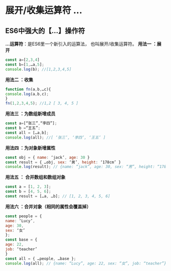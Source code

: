 # 展开/收集运算符 ...

## ES6中强大的【…】操作符

**…运算符**：是ES6里一个新引入的运算法， 也叫展开/收集运算符。
**用法一 ：展开**

```javascript
const a=[2,3,4]
const b=[1,…a,5];
console.log(b); //[1,2,3,4,5]
```

**用法二 ：收集**

```javascript
function fn(a,b,…c){
console.log(a,b,c);
}
fn(1,2,3,4,5); //1,2 [ 3, 4, 5 ]
```

**用法三 ：为数组新增成员**

```javascript
const a=[“张三”,“李四”];
const b =“王五”;
const all = […a,b];
console.log(all); //[ ‘张三’, ‘李四’, ‘王五’ ]
```

**用法四 ：为对象新增属性**

```javascript
const obj = { name: ‘jack’, age: 30 }
const result = { …obj, sex: ‘男’, height: ‘178cm’ }
console.log(result); // {name: “jack”, age: 30, sex: “男”, height: “178CM”}
```

**用法五 ： 合并数组和数组对象**

```javascript
const a = [1, 2, 3];
const b = [4, 5, 6];
const result = […a, …b]; // [1, 2, 3, 4, 5, 6]
```

**用法六 ：合并对象（相同的属性会覆盖掉）**

```javascript
const people = {
name: ‘Lucy’,
age: 30,
sex: ‘女’
};
const base = {
age: 22,
job: ‘teacher’
}
const all = { …people, …base };
console.log(all); // {name: “Lucy”, age: 22, sex: “女”, job: “teacher”}
```

